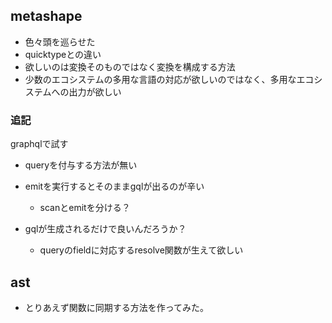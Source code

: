 ## metashape

- 色々頭を巡らせた
- quicktypeとの違い
- 欲しいのは変換そのものではなく変換を構成する方法
- 少数のエコシステムの多用な言語の対応が欲しいのではなく、多用なエコシステムへの出力が欲しい

### 追記

graphqlで試す

- queryを付与する方法が無い
- emitを実行するとそのままgqlが出るのが辛い

  - scanとemitを分ける？

- gqlが生成されるだけで良いんだろうか？

  - queryのfieldに対応するresolve関数が生えて欲しい



## ast

- とりあえず関数に同期する方法を作ってみた。

